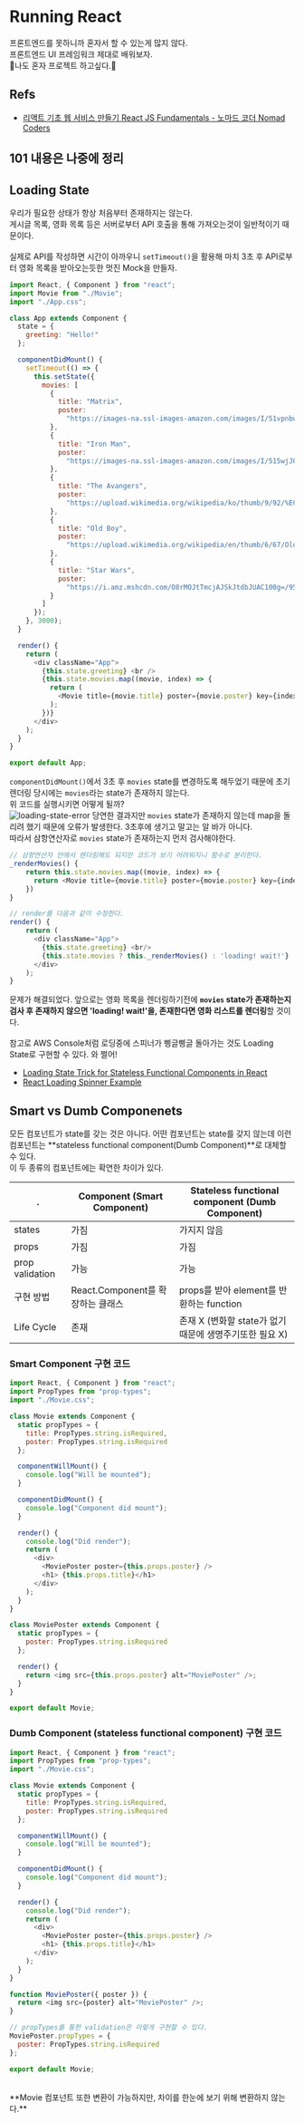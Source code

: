 # Running React

프론트엔드를 못하니까 혼자서 할 수 있는게 많지 않다.<br>
프론트엔드 UI 프레임워크 제대로 배워보자.<br>
🌟나도 혼자 프로젝트 하고싶다.🌟

## Refs

- [리액트 기초 웹 서비스 만들기 React JS Fundamentals - 노마드 코더 Nomad Coders](https://www.youtube.com/playlist?list=PL7jH19IHhOLOFTVD4R8FeZWkwpVi8-9Fv)

## 101 내용은 나중에 정리

## Loading State

우리가 필요한 상태가 항상 처음부터 존재하지는 않는다.<br>
게시글 목록, 영화 목록 등은 서버로부터 API 호출을 통해 가져오는것이 일반적이기 때문이다.<br>
<br>
실제로 API를 작성하면 시간이 아까우니 `setTimeout()`을 활용해 마치 3초 후 API로부터 영화 목록을 받아오는듯한 멋진 Mock을 만들자.<br>

```js
import React, { Component } from "react";
import Movie from "./Movie";
import "./App.css";

class App extends Component {
  state = {
    greeting: "Hello!"
  };

  componentDidMount() {
    setTimeout(() => {
      this.setState({
        movies: [
          {
            title: "Matrix",
            poster:
              "https://images-na.ssl-images-amazon.com/images/I/51vpnbwFHrL._SY445_.jpg"
          },
          {
            title: "Iron Man",
            poster:
              "https://images-na.ssl-images-amazon.com/images/I/515wjJQt2nL._SY445_.jpg"
          },
          {
            title: "The Avangers",
            poster:
              "https://upload.wikimedia.org/wikipedia/ko/thumb/9/92/%EC%96%B4%EB%B2%A4%EC%A0%B8%EC%8A%A4_%EC%9D%B8%ED%94%BC%EB%8B%88%ED%8B%B0_%EC%9B%8C.jpg/250px-%EC%96%B4%EB%B2%A4%EC%A0%B8%EC%8A%A4_%EC%9D%B8%ED%94%BC%EB%8B%88%ED%8B%B0_%EC%9B%8C.jpg"
          },
          {
            title: "Old Boy",
            poster:
              "https://upload.wikimedia.org/wikipedia/en/thumb/6/67/Oldboykoreanposter.jpg/220px-Oldboykoreanposter.jpg"
          },
          {
            title: "Star Wars",
            poster:
              "https://i.amz.mshcdn.com/O8rMOJtTmcjAJSkJtdbJUAC100g=/950x534/filters:quality(90)/https%3A%2F%2Fblueprint-api-production.s3.amazonaws.com%2Fuploads%2Fcard%2Fimage%2F675031%2Fbbb3432c-5253-4fa8-bb03-35b4d1b9ce23.jpg"
          }
        ]
      });
    }, 3000);
  }

  render() {
    return (
      <div className="App">
        {this.state.greeting} <br />
        {this.state.movies.map((movie, index) => {
          return (
            <Movie title={movie.title} poster={movie.poster} key={index} />
          );
        })}
      </div>
    );
  }
}

export default App;
```

`componentDidMount()`에서 3초 후 `movies` state를 변경하도록 해두었기 때문에 초기 렌더링 당시에는 `movies`라는 state가 존재하지 않는다.<br>
위 코드를 실행시키면 어떻게 될까?<br>
![loading-state-error](./readme-images/loading-state-error.png)
당연한 결과지만 `movies` state가 존재하지 않는데 map을 돌리려 했기 때문에 오류가 발생한다. 3초후에 생기고 말고는 알 바가 아니다. <br>
따라서 삼항연산자로 `movies` state가 존재하는지 먼저 검사해야한다.

```js
// 삼항연산자 안에서 렌더링해도 되지만 코드가 보기 어려워지니 함수로 분리한다.
_renderMovies() {
    return this.state.movies.map((movie, index) => {
      return <Movie title={movie.title} poster={movie.poster} key={index} />
    })
}

// render를 다음과 같이 수정한다.
render() {
    return (
      <div className="App">
        {this.state.greeting} <br/>
        {this.state.movies ? this._renderMovies() : 'loading! wait!'}
      </div>
    );
}
```

문제가 해결되었다. 앞으로는 영화 목록을 렌더링하기전에 **`movies` state가 존재하는지 검사 후 존재하지 않으면 'loading! wait!'을, 존재한다면 영화 리스트를 렌더링**할 것이다.<br>
<br>
참고로 AWS Console처럼 로딩중에 스피너가 삥글삥글 돌아가는 것도 Loading State로 구현할 수 있다. 와 쩔어!<br>

- [Loading State Trick for Stateless Functional Components in React](https://kyleshevlin.com/loading-state-trick-for-stateless-functional-components-in-react/)
- [React Loading Spinner Example](https://appdividend.com/2018/04/02/react-loading-spinner-example/)

## Smart vs Dumb Componenets

모든 컴포넌트가 state를 갖는 것은 아니다. 어떤 컴포넌트는 state를 갖지 않는데 이런 컴포넌트는 **stateless functional component(Dumb Component)**로 대체할 수 있다.<br>
이 두 종류의 컴포넌트에는 확연한 차이가 있다.

| .               | Component (Smart Component)       | Stateless functional component (Dumb Component)         |
| --------------- | --------------------------------- | ------------------------------------------------------- |
| states          | 가짐                              | 가지지 않음                                             |
| props           | 가짐                              | 가짐                                                    |
| prop validation | 가능                              | 가능                                                    |
| 구현 방법       | React.Component를 확장하는 클래스 | props를 받아 element를 반환하는 function                |
| Life Cycle      | 존재                              | 존재 X (변화할 state가 없기 때문에 생명주기또한 필요 X) |

### Smart Component 구현 코드

```js
import React, { Component } from "react";
import PropTypes from "prop-types";
import "./Movie.css";

class Movie extends Component {
  static propTypes = {
    title: PropTypes.string.isRequired,
    poster: PropTypes.string.isRequired
  };

  componentWillMount() {
    console.log("Will be mounted");
  }

  componentDidMount() {
    console.log("Component did mount");
  }

  render() {
    console.log("Did render");
    return (
      <div>
        <MoviePoster poster={this.props.poster} />
        <h1> {this.props.title}</h1>
      </div>
    );
  }
}

class MoviePoster extends Component {
  static propTypes = {
    poster: PropTypes.string.isRequired
  };

  render() {
    return <img src={this.props.poster} alt="MoviePoster" />;
  }
}

export default Movie;
```

### Dumb Component (stateless functional component) 구현 코드

```js
import React, { Component } from "react";
import PropTypes from "prop-types";
import "./Movie.css";

class Movie extends Component {
  static propTypes = {
    title: PropTypes.string.isRequired,
    poster: PropTypes.string.isRequired
  };

  componentWillMount() {
    console.log("Will be mounted");
  }

  componentDidMount() {
    console.log("Component did mount");
  }

  render() {
    console.log("Did render");
    return (
      <div>
        <MoviePoster poster={this.props.poster} />
        <h1> {this.props.title}</h1>
      </div>
    );
  }
}

function MoviePoster({ poster }) {
  return <img src={poster} alt="MoviePoster" />;
}

// propTypes를 통한 validation은 이렇게 구현할 수 있다.
MoviePoster.propTypes = {
  poster: PropTypes.string.isRequired
};

export default Movie;
```

<br>
**Movie 컴포넌트 또한 변환이 가능하지만, 차이를 한눈에 보기 위해 변환하지 않는다.** <br>
